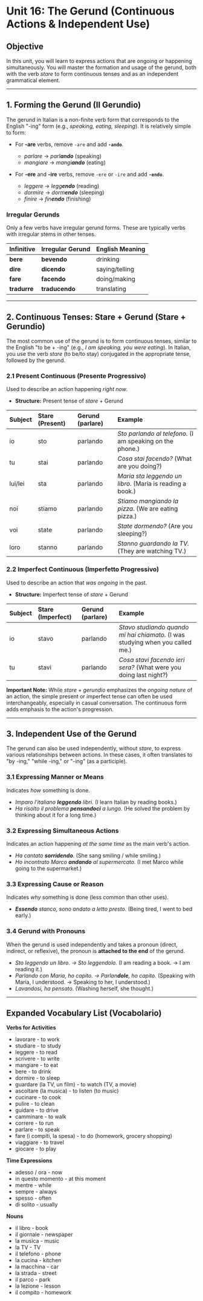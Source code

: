 # Unit 16: The Gerund (Continuous Actions & Independent Use)

## Objective

In this unit, you will learn to express actions that are ongoing or happening simultaneously. You will master the formation and usage of the gerund, both with the verb *stare* to form continuous tenses and as an independent grammatical element.

---

## 1. Forming the Gerund (Il Gerundio)

The gerund in Italian is a non-finite verb form that corresponds to the English "-ing" form (e.g., *speaking, eating, sleeping*). It is relatively simple to form:

*   For **-are** verbs, remove `-are` and add **`-ando`**.
    *   *parlare* &rarr; *parl**ando*** (speaking)
    *   *mangiare* &rarr; *mangi**ando*** (eating)

*   For **-ere** and **-ire** verbs, remove `-ere` or `-ire` and add **`-endo`**.
    *   *leggere* &rarr; *legg**endo*** (reading)
    *   *dormire* &rarr; *dorm**endo*** (sleeping)
    *   *finire* &rarr; *fin**endo*** (finishing)

### Irregular Gerunds

Only a few verbs have irregular gerund forms. These are typically verbs with irregular stems in other tenses.

| Infinitive | Irregular Gerund | English Meaning |
| :--------- | :--------------- | :-------------- |
| **bere**   | **bevendo**      | drinking        |
| **dire**   | **dicendo**      | saying/telling  |
| **fare**   | **facendo**      | doing/making    |
| **tradurre**| **traducendo**   | translating     |

---

## 2. Continuous Tenses: Stare + Gerund (Stare + Gerundio)

The most common use of the gerund is to form continuous tenses, similar to the English "to be + -ing" (e.g., *I am speaking, you were eating*). In Italian, you use the verb *stare* (to be/to stay) conjugated in the appropriate tense, followed by the gerund.

### 2.1 Present Continuous (Presente Progressivo)

Used to describe an action happening *right now*.

*   **Structure:** Present tense of *stare* + Gerund

| Subject | Stare (Present) | Gerund (parlare) | Example                                  |
| :------ | :-------------- | :--------------- | :--------------------------------------- |
| io      | sto             | parlando         | *Sto parlando al telefono.* (I am speaking on the phone.) |
| tu      | stai            | parlando         | *Cosa stai facendo?* (What are you doing?) |
| lui/lei | sta             | parlando         | *Maria sta leggendo un libro.* (Maria is reading a book.) |
| noi     | stiamo          | parlando         | *Stiamo mangiando la pizza.* (We are eating pizza.) |
| voi     | state           | parlando         | *State dormendo?* (Are you sleeping?)    |
| loro    | stanno          | parlando         | *Stanno guardando la TV.* (They are watching TV.) |

### 2.2 Imperfect Continuous (Imperfetto Progressivo)

Used to describe an action that *was ongoing* in the past.

*   **Structure:** Imperfect tense of *stare* + Gerund

| Subject | Stare (Imperfect) | Gerund (parlare) | Example                                  |
| :------ | :---------------- | :--------------- | :--------------------------------------- |
| io      | stavo             | parlando         | *Stavo studiando quando mi hai chiamato.* (I was studying when you called me.) |
| tu      | stavi             | parlando         | *Cosa stavi facendo ieri sera?* (What were you doing last night?) |

**Important Note:** While *stare + gerundio* emphasizes the *ongoing nature* of an action, the simple present or imperfect tense can often be used interchangeably, especially in casual conversation. The continuous form adds emphasis to the action's progression.

---

## 3. Independent Use of the Gerund

The gerund can also be used independently, without *stare*, to express various relationships between actions. In these cases, it often translates to "by -ing," "while -ing," or "-ing" (as a participle).

### 3.1 Expressing Manner or Means

Indicates *how* something is done.

*   *Imparo l'italiano **leggendo** libri.* (I learn Italian by reading books.)
*   *Ha risolto il problema **pensandoci** a lungo.* (He solved the problem by thinking about it for a long time.)

### 3.2 Expressing Simultaneous Actions

Indicates an action happening *at the same time* as the main verb's action.

*   *Ha cantato **sorridendo**.* (She sang smiling / while smiling.)
*   *Ho incontrato Marco **andando** al supermercato.* (I met Marco while going to the supermarket.)

### 3.3 Expressing Cause or Reason

Indicates *why* something is done (less common than other uses).

*   ***Essendo** stanco, sono andato a letto presto.* (Being tired, I went to bed early.)

### 3.4 Gerund with Pronouns

When the gerund is used independently and takes a pronoun (direct, indirect, or reflexive), the pronoun is **attached to the end** of the gerund.

*   *Sto leggendo un libro. &rarr; Sto leggendolo.* (I am reading a book. &rarr; I am reading it.)
*   *Parlando con Maria, ho capito. &rarr; Parlan**dole**, ho capito.* (Speaking with Maria, I understood. &rarr; Speaking to her, I understood.)
*   *Lavandosi, ha pensato.* (Washing herself, she thought.)

---

## Expanded Vocabulary List (Vocabolario)

**Verbs for Activities**
*   lavorare - to work
*   studiare - to study
*   leggere - to read
*   scrivere - to write
*   mangiare - to eat
*   bere - to drink
*   dormire - to sleep
*   guardare (la TV, un film) - to watch (TV, a movie)
*   ascoltare (la musica) - to listen (to music)
*   cucinare - to cook
*   pulire - to clean
*   guidare - to drive
*   camminare - to walk
*   correre - to run
*   parlare - to speak
*   fare (i compiti, la spesa) - to do (homework, grocery shopping)
*   viaggiare - to travel
*   giocare - to play

**Time Expressions**
*   adesso / ora - now
*   in questo momento - at this moment
*   mentre - while
*   sempre - always
*   spesso - often
*   di solito - usually

**Nouns**
*   il libro - book
*   il giornale - newspaper
*   la musica - music
*   la TV - TV
*   il telefono - phone
*   la cucina - kitchen
*   la macchina - car
*   la strada - street
*   il parco - park
*   la lezione - lesson
*   il compito - homework
